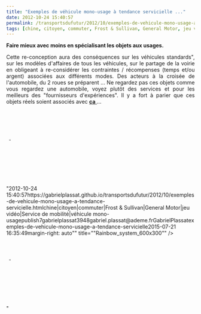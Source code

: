 ```yaml
---
title: "Exemples de véhicule mono-usage à tendance servicielle ..."
date: 2012-10-24 15:40:57
permalink: /transportsdufutur/2012/10/exemples-de-vehicule-mono-usage-a-tendance-servicielle.html
tags: [chine, citoyen, commuter, Frost & Sullivan, General Motor, jeu vidéo, Service de mobilité, véhicule mono-usage]
---
```


<p style="text-align: justify"><strong>Faire mieux avec moins en spécialisant les objets aux usages.</strong> </p> <p style="text-align: justify">Cette re-conception aura des conséquences sur les véhicules standards", sur les modèles d'affaires de tous les véhicules, sur le partage de la voirie en obligeant à re-considérer les contraintes / récompenses (temps et/ou argent) associées aux différents modes. Des acteurs à la croisée de l'automobile, du 2 roues se préparent ... Ne regardez pas ces objets comme vous regardez une automobile, voyez plutôt des services et pour les meilleurs des "fournisseurs d'expériences". Il y a fort à parier que ces objets réels soient associés avec <a href=""http://www.i-way-world.com/"" target=""_blank""><strong>ça</strong> </a>...</p> <p><a class=""asset-img-link"" href=""http://www.tilter.fr/ergonomie.html"" target=""_blank""><img alt=""Ergonomie_large"" class=""asset  asset-image at-xid-6a0120a66d2ad4970b017d3cf39414970c"" src=""/wp-content/uploads/sites/6/old/6a0120a66d2ad4970b017d3cf39414970c-320wi.png"" style=""margin-left: automargin-right: auto"" title=""Ergonomie_large"" /></a> <a class=""asset-img-link"" href=""http://www.ttwvehicles.com/modules/content/index.php?id=14"" target=""_blank""><img alt=""20100608172238"" class=""asset  asset-image at-xid-6a0120a66d2ad4970b017ee468f25b970d"" src=""/wp-content/uploads/sites/6/old/6a0120a66d2ad4970b017ee468f25b970d-320wi.jpg"" style=""margin-left: automargin-right: auto"" title=""20100608172238"" /></a><br /> <a class=""asset-img-link"" href=""http://www.rainbowsystem.fr/"" target=""_blank""><img alt=""Rainbow_system_600x300"" class=""asset  asset-image at-xid-6a0120a66d2ad4970b017c32c4f0aa970b"" src=""/wp-content/uploads/sites/6/old/6a0120a66d2ad4970b017c32c4f0aa970b-320wi.png"" style=""margin-left: automargin-right: auto"" title=""Rainbow_system_600x300"" /></a> </p>  <!--more-->  <br /><br /> <a class=""asset-img-link"" href=""http://www.greenlitemotors.com/thesolution.html"" target=""_blank""><img alt=""341_image5"" class=""asset  asset-image at-xid-6a0120a66d2ad4970b017d3cf378b1970c"" src=""/wp-content/uploads/sites/6/old/6a0120a66d2ad4970b017d3cf378b1970c-500wi.jpg"" style=""margin-left: automargin-right: auto"" title=""341_image5"" /></a> <a class=""asset-img-link"" href=""http://naro.50webs.com/index2.htm"" target=""_blank""><img alt=""NewCommuter"" class=""asset  asset-image at-xid-6a0120a66d2ad4970b017d3cf37dae970c"" src=""/wp-content/uploads/sites/6/old/6a0120a66d2ad4970b017d3cf37dae970c-500wi.gif"" style=""margin-left: automargin-right: auto"" title=""NewCommuter"" /></a> <a class=""asset-img-link"" href=""http://www.twizyway.com/"" target=""_blank""><img alt=""P1705upt13i491hb01dtoakmerd7"" class=""asset  asset-image at-xid-6a0120a66d2ad4970b017d3cf37e7b970c"" src=""/wp-content/uploads/sites/6/old/6a0120a66d2ad4970b017d3cf37e7b970c-320wi.jpg"" style=""margin-left: automargin-right: auto"" title=""P1705upt13i491hb01dtoakmerd7"" /> </a><a class=""asset-img-link"" href=""http://www2.ademe.fr/servlet/doc?id=75096&view=standard"" target=""_blank""><img alt=""Peugeot-VelV"" class=""asset  asset-image at-xid-6a0120a66d2ad4970b017d3cf37f7d970c"" src=""/wp-content/uploads/sites/6/old/6a0120a66d2ad4970b017d3cf37f7d970c-320wi.jpg"" style=""margin-left: automargin-right: auto"" title=""Peugeot-VelV"" /></a> <a class=""asset-img-link"" href="https://gabrielplassat.github.io/transportsdufutur/2012/03/et-si-les-chinois-re-inventaient-aussi-les-modes-de-transports-urbains-lessismore.html"" target=""_blank""><img alt=""6a0120a66d2ad4970b0167640429fb970b-800wi"" class=""asset  asset-image at-xid-6a0120a66d2ad4970b017d3cf38c81970c"" src=""/wp-content/uploads/sites/6/old/6a0120a66d2ad4970b017d3cf38c81970c-320wi.jpg"" style=""margin-left: automargin-right: auto"" title=""6a0120a66d2ad4970b0167640429fb970b-800wi"" /></a> <a class=""asset-img-link"" href="https://gabrielplassat.github.io/transportsdufutur/2011/12/et-si-la-twizy-etait-trop-grande-kowa-tmsuks-kobot.html"" target=""_blank""><img alt=""6a0120a66d2ad4970b0162fd9468a9970d-500wi"" class=""asset  asset-image at-xid-6a0120a66d2ad4970b017ee468cdd9970d"" src=""/wp-content/uploads/sites/6/old/6a0120a66d2ad4970b017ee468cdd9970d-320wi.jpg"" style=""margin-left: automargin-right: auto"" title=""6a0120a66d2ad4970b0162fd9468a9970d-500wi"" /></a><br /> <a class=""asset-img-link"" href=""http://www2.ademe.fr/servlet/doc?id=82282"" target=""_blank""><img alt=""_wsb_427x302_Tri$27Ode+S1_5+$5B1024x768$5D"" class=""asset  asset-image at-xid-6a0120a66d2ad4970b017c32c505c0970b"" src=""/wp-content/uploads/sites/6/old/6a0120a66d2ad4970b017c32c505c0970b-320wi.jpg"" style=""margin-left: automargin-right: auto"" title=""_wsb_427x302_Tri$27Ode+S1_5+$5B1024x768$5D"" /></a> <a class=""asset-img-link"" href=""http://www.segway.com/puma/"" target=""_blank""><img alt=""Gm-puma_concept_2009_800x600_wallpaper_03-600x450"" class=""asset  asset-image at-xid-6a0120a66d2ad4970b017ee468e2c7970d"" src=""/wp-content/uploads/sites/6/old/6a0120a66d2ad4970b017ee468e2c7970d-320wi.jpg"" style=""margin-left: automargin-right: auto"" title=""Gm-puma_concept_2009_800x600_wallpaper_03-600x450"" /></a> <a class=""asset-img-link"" href="https://gabrielplassat.github.io/transportsdufutur/wp-content/uploads/sites/6/old/6a0120a66d2ad4970b017ee468f39b970d-pi.png""><img alt=""Personal_mobility_ireal_img01"" class=""asset  asset-image at-xid-6a0120a66d2ad4970b017ee468f39b970d"" src=""/wp-content/uploads/sites/6/old/6a0120a66d2ad4970b017ee468f39b970d-320wi.png"" style=""margin-left: automargin-right: auto"" title=""Personal_mobility_ireal_img01"" /></a><br /><br /><br /> <a class=""asset-img-link"" href="https://gabrielplassat.github.io/transportsdufutur/2012/03/solutions-de-mobilites-pour-les-deplacements-domicile-travail-et-si-la-chine.html"" target=""_blank""><img alt=""Get-data.do"" class=""asset  asset-image at-xid-6a0120a66d2ad4970b017ee468dfec970d"" src=""/wp-content/uploads/sites/6/old/6a0120a66d2ad4970b017ee468dfec970d-320wi.jpg"" style=""margin-left: automargin-right: auto"" title=""Get-data.do"" /></a><br /><br /><br /><br /><br />"2012-10-24 15:40:57https://gabrielplassat.github.io/transportsdufutur/2012/10/exemples-de-vehicule-mono-usage-a-tendance-servicielle.htmlchine|citoyen|commuter|Frost & Sullivan|General Motor|jeu vidéo|Service de mobilité|véhicule mono-usagepublish7gabrielplassat3948gabriel.plassat@ademe.frGabrielPlassatexemples-de-vehicule-mono-usage-a-tendance-servicielle2015-07-21 16:35:49margin-right: auto"" title=""Rainbow_system_600x300"" /></a> </p>  <!--more-->  <br /><br /> <a class=""asset-img-link"" href=""http://www.greenlitemotors.com/thesolution.html"" target=""_blank""><img alt=""341_image5"" class=""asset  asset-image at-xid-6a0120a66d2ad4970b017d3cf378b1970c"" src=""/wp-content/uploads/sites/6/old/6a0120a66d2ad4970b017d3cf378b1970c-500wi.jpg"" style=""margin-left: automargin-right: auto"" title=""341_image5"" /></a> <a class=""asset-img-link"" href=""http://naro.50webs.com/index2.htm"" target=""_blank""><img alt=""NewCommuter"" class=""asset  asset-image at-xid-6a0120a66d2ad4970b017d3cf37dae970c"" src=""/wp-content/uploads/sites/6/old/6a0120a66d2ad4970b017d3cf37dae970c-500wi.gif"" style=""margin-left: automargin-right: auto"" title=""NewCommuter"" /></a> <a class=""asset-img-link"" href=""http://www.twizyway.com/"" target=""_blank""><img alt=""P1705upt13i491hb01dtoakmerd7"" class=""asset  asset-image at-xid-6a0120a66d2ad4970b017d3cf37e7b970c"" src=""/wp-content/uploads/sites/6/old/6a0120a66d2ad4970b017d3cf37e7b970c-320wi.jpg"" style=""margin-left: automargin-right: auto"" title=""P1705upt13i491hb01dtoakmerd7"" /> </a><a class=""asset-img-link"" href=""http://www2.ademe.fr/servlet/doc?id=75096&view=standard"" target=""_blank""><img alt=""Peugeot-VelV"" class=""asset  asset-image at-xid-6a0120a66d2ad4970b017d3cf37f7d970c"" src=""/wp-content/uploads/sites/6/old/6a0120a66d2ad4970b017d3cf37f7d970c-320wi.jpg"" style=""margin-left: automargin-right: auto"" title=""Peugeot-VelV"" /></a> <a class=""asset-img-link"" href="https://gabrielplassat.github.io/transportsdufutur/2012/03/et-si-les-chinois-re-inventaient-aussi-les-modes-de-transports-urbains-lessismore.html"" target=""_blank""><img alt=""6a0120a66d2ad4970b0167640429fb970b-800wi"" class=""asset  asset-image at-xid-6a0120a66d2ad4970b017d3cf38c81970c"" src=""/wp-content/uploads/sites/6/old/6a0120a66d2ad4970b017d3cf38c81970c-320wi.jpg"" style=""margin-left: automargin-right: auto"" title=""6a0120a66d2ad4970b0167640429fb970b-800wi"" /></a> <a class=""asset-img-link"" href="https://gabrielplassat.github.io/transportsdufutur/2011/12/et-si-la-twizy-etait-trop-grande-kowa-tmsuks-kobot.html"" target=""_blank""><img alt=""6a0120a66d2ad4970b0162fd9468a9970d-500wi"" class=""asset  asset-image at-xid-6a0120a66d2ad4970b017ee468cdd9970d"" src=""/wp-content/uploads/sites/6/old/6a0120a66d2ad4970b017ee468cdd9970d-320wi.jpg"" style=""margin-left: automargin-right: auto"" title=""6a0120a66d2ad4970b0162fd9468a9970d-500wi"" /></a><br /> <a class=""asset-img-link"" href=""http://www2.ademe.fr/servlet/doc?id=82282"" target=""_blank""><img alt=""_wsb_427x302_Tri$27Ode+S1_5+$5B1024x768$5D"" class=""asset  asset-image at-xid-6a0120a66d2ad4970b017c32c505c0970b"" src=""/wp-content/uploads/sites/6/old/6a0120a66d2ad4970b017c32c505c0970b-320wi.jpg"" style=""margin-left: automargin-right: auto"" title=""_wsb_427x302_Tri$27Ode+S1_5+$5B1024x768$5D"" /></a> <a class=""asset-img-link"" href=""http://www.segway.com/puma/"" target=""_blank""><img alt=""Gm-puma_concept_2009_800x600_wallpaper_03-600x450"" class=""asset  asset-image at-xid-6a0120a66d2ad4970b017ee468e2c7970d"" src=""/wp-content/uploads/sites/6/old/6a0120a66d2ad4970b017ee468e2c7970d-320wi.jpg"" style=""margin-left: automargin-right: auto"" title=""Gm-puma_concept_2009_800x600_wallpaper_03-600x450"" /></a> <a class=""asset-img-link"" href="https://gabrielplassat.github.io/transportsdufutur/wp-content/uploads/sites/6/old/6a0120a66d2ad4970b017ee468f39b970d-pi.png""><img alt=""Personal_mobility_ireal_img01"" class=""asset  asset-image at-xid-6a0120a66d2ad4970b017ee468f39b970d"" src=""/wp-content/uploads/sites/6/old/6a0120a66d2ad4970b017ee468f39b970d-320wi.png"" style=""margin-left: automargin-right: auto"" title=""Personal_mobility_ireal_img01"" /></a><br /><br /><br /> <a class=""asset-img-link"" href="https://gabrielplassat.github.io/transportsdufutur/2012/03/solutions-de-mobilites-pour-les-deplacements-domicile-travail-et-si-la-chine.html"" target=""_blank""><img alt=""Get-data.do"" class=""asset  asset-image at-xid-6a0120a66d2ad4970b017ee468dfec970d"" src=""/wp-content/uploads/sites/6/old/6a0120a66d2ad4970b017ee468dfec970d-320wi.jpg"" style=""margin-left: automargin-right: auto"" title=""Get-data.do"" /></a><br /><br /><br /><br /><br />"
